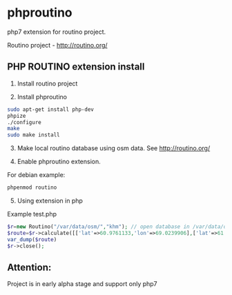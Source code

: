# phproutino
php7 extension for routino project.

Routino project - http://routino.org/

PHP ROUTINO extension install
------------------------------

1) Install routino project

2) Install phproutino
```bash 
sudo apt-get install php-dev 
phpize
./configure
make
sudo make install
```
3) Make local routino database using osm data. See http://routino.org/

4) Enable phproutino extension.

For debian example:
```bash 
phpenmod routino
```
5) Using extension in php

Example test.php
```php 
$r=new Routino("/var/data/osm/","khm"); // open database in /var/data/osm/ and khm prefix
$route=$r->calculate([['lat'=>60.9761133,'lon'=>69.0239906],['lat'=>61.0024578,'lon'=>69.0178842]]));
var_dump($route)
$r->close();
```

Attention:
-----------------------
Project is in early alpha stage and support only php7
